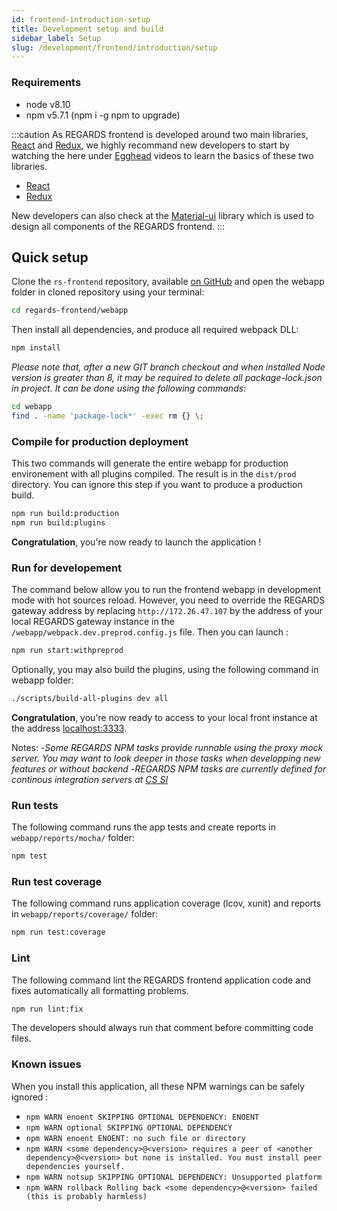 ```yaml
---
id: frontend-introduction-setup
title: Development setup and build
sidebar_label: Setup
slug: /development/frontend/introduction/setup
---
```



### Requirements

-	node v8.10
-	npm v5.7.1 (npm i -g npm to upgrade)

:::caution
As REGARDS frontend is developed around two main libraries, [React](https://reactjs.org) and [Redux](http://redux.js.org), we highly recommand new developers to start by watching the here under [Egghead](https://egghead.io) videos to learn the basics of these two libraries.
- [React](https://egghead.io/courses/react-native-fundamentals)
- [Redux](https://egghead.io/courses/getting-started-with-redux)
 
New developers can also check at the [Material-ui](https://v0.material-ui.com/#/components/app-bar) library which is used to design all components of the REGARDS frontend.
:::

## Quick setup

Clone the `rs-frontend` repository, available [on GitHub](https://github.com/RegardsOss/regards-frontend) and open the webapp folder in cloned repository using your terminal:

```sh
cd regards-frontend/webapp
```
Then install all dependencies, and produce all required webpack DLL:

```sh
npm install
```

*Please note that, after a new GIT branch checkout and when installed Node version is greater than 8, it may be required to delete all package-lock.json in project. It can be done using the following commands:*
```sh
cd webapp
find . -name 'package-lock*' -exec rm {} \;
```

### Compile for production deployment

This two commands will generate the entire webapp for production environement with all plugins compiled.
The result is in the `dist/prod` directory. You can ignore this step if you want to produce a production build.

```sh
npm run build:production
npm run build:plugins
```

**Congratulation**, you're now ready to launch the application !

### Run for developement

The command below allow you to run the frontend webapp in development mode with hot sources reload.
However, you need to override the REGARDS gateway address by replacing `http://172.26.47.107` by the address
of your local REGARDS gateway instance in the `/webapp/webpack.dev.preprod.config.js` file. Then you can launch :

```sh
npm run start:withpreprod
```

Optionally, you may also build the plugins, using the following command in webapp folder:

```sh
./scripts/build-all-plugins dev all
```

**Congratulation**, you're now ready to access to your local front instance at the address [localhost:3333](http://localhost:3333).

Notes:
-_Some REGARDS NPM tasks provide runnable using the proxy mock server. You may want to look deeper in those tasks when developping new features or without backend_
-_REGARDS NPM tasks are currently defined for continous integration servers at [CS SI](https://www.c-s.fr/)_

### Run tests

The following command runs the app tests and create reports in `webapp/reports/mocha/` folder:

```sh
npm test
```

### Run test coverage

The following command runs application coverage (lcov, xunit) and reports in `webapp/reports/coverage/` folder:

```sh
npm run test:coverage
```

### Lint

The following command lint the REGARDS frontend application code and fixes automatically all formatting problems.

```sh
npm run lint:fix
```

The developers should always run that comment before committing code files.

### Known issues

When you install this application, all these NPM warnings can be safely ignored :  
- `npm WARN enoent SKIPPING OPTIONAL DEPENDENCY: ENOENT`
- `npm WARN optional SKIPPING OPTIONAL DEPENDENCY`
- `npm WARN enoent ENOENT: no such file or directory`
- `npm WARN <some dependency>@<version> requires a peer of <another dependency>@<version> but none is installed. You must install peer dependencies yourself.`
- `npm WARN notsup SKIPPING OPTIONAL DEPENDENCY: Unsupported platform`
- `npm WARN rollback Rolling back <some dependency>@<version> failed (this is probably harmless)`
